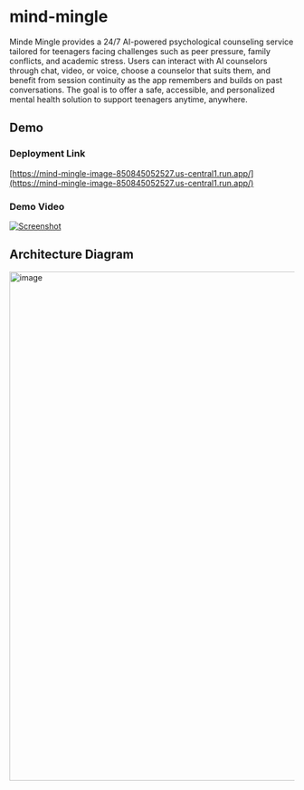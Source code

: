 # mind-mingle

Minde Mingle provides a 24/7 AI-powered psychological counseling service tailored for teenagers facing challenges such as peer pressure, family conflicts, and academic stress. Users can interact with AI counselors through chat, video, or voice, choose a counselor that suits them, and benefit from session continuity as the app remembers and builds on past conversations. The goal is to offer a safe, accessible, and personalized mental health solution to support teenagers anytime, anywhere.

## Demo
### Deployment Link
[https://mind-mingle-image-850845052527.us-central1.run.app/](https://mind-mingle-image-850845052527.us-central1.run.app/)
### Demo Video
[![Screenshot](https://github.com/user-attachments/assets/5b6bc95c-3f2b-4b33-8776-b14b4224773b)](https://youtu.be/M2SAkYcZq24)

## Architecture Diagram
<img width="900" alt="image" src="https://github.com/user-attachments/assets/edef38dc-a0a4-4102-960a-129a79991f35" />


